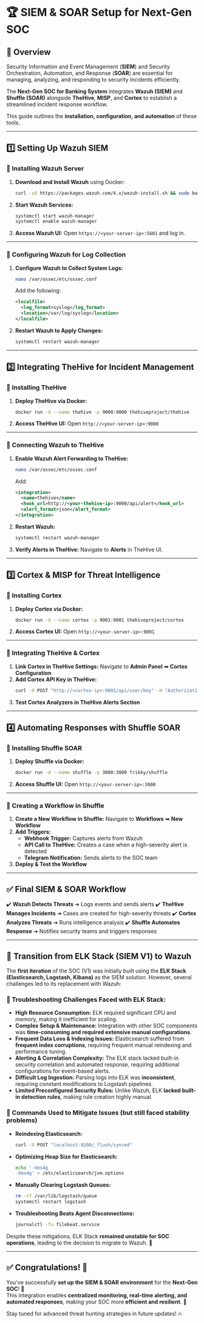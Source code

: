 # 🏆 SIEM & SOAR Setup for Next-Gen SOC

## 📌 Overview
Security Information and Event Management (**SIEM**) and Security Orchestration, Automation, and Response (**SOAR**) are essential for managing, analyzing, and responding to security incidents efficiently. 

The **Next-Gen SOC for Banking System** integrates **Wazuh (SIEM)** and **Shuffle (SOAR)** alongside **TheHive**, **MISP**, and **Cortex** to establish a streamlined incident response workflow.

This guide outlines the **installation, configuration, and automation** of these tools.

---

## **1️⃣ Setting Up Wazuh SIEM**
### **🔹 Installing Wazuh Server**
1. **Download and Install Wazuh** using Docker:
   ```sh
   curl -sO https://packages.wazuh.com/4.x/wazuh-install.sh && sudo bash wazuh-install.sh
   ```
2. **Start Wazuh Services:**
   ```sh
   systemctl start wazuh-manager
   systemctl enable wazuh-manager
   ```
3. **Access Wazuh UI:** Open `https://<your-server-ip>:5601` and log in.

---

### **🔹 Configuring Wazuh for Log Collection**
1. **Configure Wazuh to Collect System Logs:**
   ```sh
   nano /var/ossec/etc/ossec.conf
   ```
   Add the following:
   ```xml
   <localfile>
     <log_format>syslog</log_format>
     <location>/var/log/syslog</location>
   </localfile>
   ```
2. **Restart Wazuh to Apply Changes:**
   ```sh
   systemctl restart wazuh-manager
   ```

---

## **2️⃣ Integrating TheHive for Incident Management**
### **🔹 Installing TheHive**
1. **Deploy TheHive via Docker:**
   ```sh
   docker run -d --name thehive -p 9000:9000 thehiveproject/thehive
   ```
2. **Access TheHive UI:** Open `http://<your-server-ip>:9000`

---

### **🔹 Connecting Wazuh to TheHive**
1. **Enable Wazuh Alert Forwarding to TheHive:**
   ```sh
   nano /var/ossec/etc/ossec.conf
   ```
   Add:
   ```xml
   <integration>
     <name>thehive</name>
     <hook_url>http://<your-thehive-ip>:9000/api/alert</hook_url>
     <alert_format>json</alert_format>
   </integration>
   ```
2. **Restart Wazuh:**
   ```sh
   systemctl restart wazuh-manager
   ```
3. **Verify Alerts in TheHive:** Navigate to **Alerts** in TheHive UI.

---

## **3️⃣ Cortex & MISP for Threat Intelligence**
### **🔹 Installing Cortex**
1. **Deploy Cortex via Docker:**
   ```sh
   docker run -d --name cortex -p 9001:9001 thehiveproject/cortex
   ```
2. **Access Cortex UI:** Open `http://<your-server-ip>:9001`

---

### **🔹 Integrating TheHive & Cortex**
1. **Link Cortex in TheHive Settings:** Navigate to **Admin Panel** ➡ **Cortex Configuration**
2. **Add Cortex API Key in TheHive:**
   ```sh
   curl -X POST "http://<cortex-ip>:9001/api/user/key" -H "Authorization: Bearer <your-key>"
   ```
3. **Test Cortex Analyzers in TheHive Alerts Section**

---

## **4️⃣ Automating Responses with Shuffle SOAR**
### **🔹 Installing Shuffle SOAR**
1. **Deploy Shuffle via Docker:**
   ```sh
   docker run -d --name shuffle -p 3000:3000 frikky/shuffle
   ```
2. **Access Shuffle UI:** Open `http://<your-server-ip>:3000`

---

### **🔹 Creating a Workflow in Shuffle**
1. **Create a New Workflow in Shuffle:** Navigate to **Workflows** ➡ **New Workflow**
2. **Add Triggers:**
   - **Webhook Trigger:** Captures alerts from Wazuh
   - **API Call to TheHive:** Creates a case when a high-severity alert is detected
   - **Telegram Notification:** Sends alerts to the SOC team
3. **Deploy & Test the Workflow**

---

## **✅ Final SIEM & SOAR Workflow**
✔️ **Wazuh Detects Threats** ➔ Logs events and sends alerts
✔️ **TheHive Manages Incidents** ➔ Cases are created for high-severity threats
✔️ **Cortex Analyzes Threats** ➔ Runs intelligence analysis
✔️ **Shuffle Automates Response** ➔ Notifies security teams and triggers responses

---

## 🚨 **Transition from ELK Stack (SIEM V1) to Wazuh**

The **first iteration** of the SOC (V1) was initially built using the **ELK Stack (Elasticsearch, Logstash, Kibana)** as the SIEM solution. However, several challenges led to its replacement with Wazuh:

### **🔴 Troubleshooting Challenges Faced with ELK Stack:**
- **High Resource Consumption:** ELK required significant CPU and memory, making it inefficient for scaling.
- **Complex Setup & Maintenance:** Integration with other SOC components was **time-consuming and required extensive manual configurations**.
- **Frequent Data Loss & Indexing Issues:** Elasticsearch suffered from **frequent index corruptions**, requiring frequent manual reindexing and performance tuning.
- **Alerting & Correlation Complexity:** The ELK stack lacked built-in security correlation and automated response, requiring additional configurations for event-based alerts.
- **Difficult Log Ingestion:** Parsing logs into ELK was **inconsistent**, requiring constant modifications to Logstash pipelines.
- **Limited Preconfigured Security Rules:** Unlike Wazuh, ELK **lacked built-in detection rules**, making rule creation highly manual.

### **🔹 Commands Used to Mitigate Issues (but still faced stability problems)**
- **Reindexing Elasticsearch:**
   ```sh
   curl -X POST "localhost:9200/_flush/synced"
   ```
- **Optimizing Heap Size for Elasticsearch:**
   ```sh
   echo '-Xms4g
   -Xmx4g' > /etc/elasticsearch/jvm.options
   ```
- **Manually Clearing Logstash Queues:**
   ```sh
   rm -rf /var/lib/logstash/queue
   systemctl restart logstash
   ```
- **Troubleshooting Beats Agent Disconnections:**
   ```sh
   journalctl -fu filebeat.service
   ```

Despite these mitigations, ELK Stack **remained unstable for SOC operations**, leading to the decision to migrate to Wazuh. 🚀

---

## ✅ **Congratulations!** 🎉  
You've successfully **set up the SIEM & SOAR environment** for the **Next-Gen SOC**! 🎯  
This integration enables **centralized monitoring, real-time alerting, and automated responses**, making your SOC more **efficient and resilient**. 🚀

Stay tuned for advanced threat hunting strategies in future updates! 🔥
